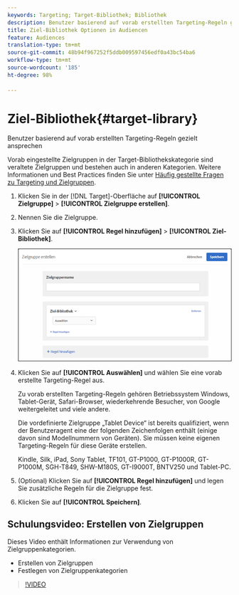 ```yaml
---
keywords: Targeting; Target-Bibliothek; Bibliothek
description: Benutzer basierend auf vorab erstellten Targeting-Regeln gezielt ansprechen
title: Ziel-Bibliothek Optionen in Audiencen
feature: Audiences
translation-type: tm+mt
source-git-commit: 48b94f967252f5ddb009597456edf0a43bc54ba6
workflow-type: tm+mt
source-wordcount: '185'
ht-degree: 98%

---
```



# Ziel-Bibliothek{#target-library}

Benutzer basierend auf vorab erstellten Targeting-Regeln gezielt ansprechen

Vorab eingestellte Zielgruppen in der Target-Bibliothekskategorie sind veraltete Zielgruppen und bestehen auch in anderen Kategorien. Weitere Informationen und Best Practices finden Sie unter  [Häufig gestellte Fragen zu Targeting und Zielgruppen](/help/c-target/c-troubleshooting-targets-and-audiences/troubleshooting-targets-and-audiences.md#concept_C4EE4B8F4840430CBD798D579A8F208D).

1. Klicken Sie in der [!DNL Target]-Oberfläche auf **[!UICONTROL Zielgruppe]** > **[!UICONTROL Zielgruppe erstellen]**.
1. Nennen Sie die Zielgruppe.
1. Klicken Sie auf **[!UICONTROL Regel hinzufügen]** > **[!UICONTROL Ziel-Bibliothek]**.

   ![Ziel-Bibliothek](assets/target_library.png)

1. Klicken Sie auf **[!UICONTROL Auswählen]** und wählen Sie eine vorab erstellte Targeting-Regel aus.

   Zu vorab erstellten Targeting-Regeln gehören Betriebssystem Windows, Tablet-Gerät, Safari-Browser, wiederkehrende Besucher, von Google weitergeleitet und viele andere.

   Die vordefinierte Zielgruppe „Tablet Device“ ist bereits qualifiziert, wenn der Benutzeragent eine der folgenden Zeichenfolgen enthält (einige davon sind Modellnummern von Geräten). Sie müssen keine eigenen Targeting-Regeln für diese Geräte erstellen.

   Kindle, Silk, iPad, Sony Tablet, TF101, GT-P1000, GT-P1000R, GT-P1000M, SGH-T849, SHW-M180S, GT-I9000T, BNTV250 und Tablet-PC.

1. (Optional) Klicken Sie auf **[!UICONTROL Regel hinzufügen]** und legen Sie zusätzliche Regeln für die Zielgruppe fest.
1. Klicken Sie auf **[!UICONTROL Speichern]**.

## Schulungsvideo: Erstellen von Zielgruppen

Dieses Video enthält Informationen zur Verwendung von Zielgruppenkategorien.

* Erstellen von Zielgruppen
* Festlegen von Zielgruppenkategorien

>[!VIDEO](https://video.tv.adobe.com/v/17392)
